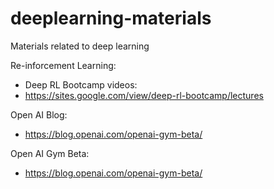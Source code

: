 # deeplearning-materials
Materials related to deep learning

Re-inforcement Learning:

* Deep RL Bootcamp videos:
* https://sites.google.com/view/deep-rl-bootcamp/lectures

Open AI Blog:
* https://blog.openai.com/openai-gym-beta/

Open AI Gym Beta:
* https://blog.openai.com/openai-gym-beta/

